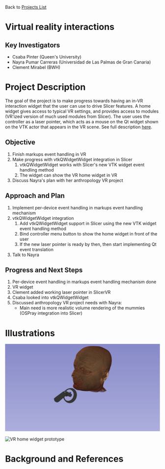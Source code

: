 Back to [Projects List](../../README.md#ProjectsList)

# Virtual reality interactions

## Key Investigators

- Csaba Pinter (Queen's University)
- Nayra Pumar Carreras (Universidad de Las Palmas de Gran Canaria)
- Clement Mirabel (BWH)

# Project Description

<!-- Add a short paragraph describing the project. -->
The goal of the project is to make progress towards having an in-VR interaction widget that the user can use to drive Slicer features. A home widget gives access to typical VR settings, and provides access to modules (VR'ized version of much used modules from Slicer). The user uses the controller as a laser pointer, which acts as a mouse on the Qt widget shown on the VTK actor that appears in the VR scene. See full description [here](https://github.com/KitwareMedical/SlicerVirtualReality/issues/43).

## Objective

<!-- Describe here WHAT you would like to achieve (what you will have as end result). -->

1. Finish markups event handling in VR
1. Make progress with vtkQWidgetWidget integration in Slicer
    1. vtkQWidgetWidget works with Slicer's new VTK widget event handling method
    1. The widget can show the VR home widget in VR
1. Discuss Nayra's plan with her anthropology VR project

## Approach and Plan

<!-- Describe here HOW you would like to achieve the objectives stated above. -->

1. Implement per-device event handling in markups event handling mechanism
1. vtkQWidgetWidget integration
    1. Add vtkQWidgetWidget support in Slicer using the new VTK widget event handling method
    1. Bind controller menu button to show the home widget in front of the user
    1. If the new laser pointer is ready by then, then start implementing Qt event translation
1. Talk to Nayra

## Progress and Next Steps

<!-- Update this section as you make progress, describing of what you have ACTUALLY DONE. If there are specific steps that you could not complete then you can describe them here, too. -->

1. Per-device event handling in markups event handling mechanism done
1. VR widget
  1. Clement added working laser pointer in SlicerVR
  1. Csaba looked into vtkQWidgetWidget
1. Discussed anthropology VR project needs with Nayra:
    * Main need is more realistic volume rendering of the mummies (OSPray integration into Slicer)

# Illustrations

<!-- Add pictures and links to videos that demonstrate what has been accomplished.
![Description of picture](Example2.jpg)
![Some more images](Example2.jpg)
-->
![VR laser display](VRLaser.png)

![VR home widget prototype](https://user-images.githubusercontent.com/46090514/59448974-2bdd0900-8dd4-11e9-9191-610cfb5253dd.gif)

# Background and References

<!-- If you developed any software, include link to the source code repository. If possible, also add links to sample data, and to any relevant publications. -->
